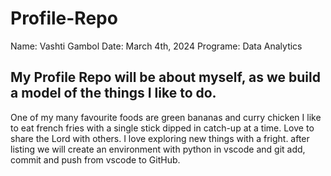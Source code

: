 # Profile-Repo
Name: Vashti Gambol
Date: March 4th, 2024
Programe: Data Analytics
##  My Profile Repo will be about myself, as we build a model of the things I like to do.
One of my many favourite foods are green bananas and curry chicken
I like to eat french fries with a single stick dipped in catch-up at a time.
Love to share the Lord with others.
I love exploring new things with a fright.
after listing we will create an environment with python in vscode and 
git add, commit and push from vscode to GitHub.


